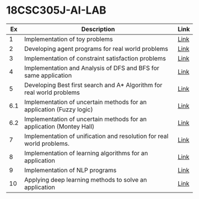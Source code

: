 # 18CSC305J-AI-LAB 

| Ex | Description | Link |
| --- | --- | --- |
| 1 | Implementation of toy problems | [Link](https://github.com/VikashPR/AI/blob/main/ToyProblem.py) |
| 2 | Developing agent programs for real world problems | [Link](https://github.com/VikashPR/AI/blob/main/Grapy-Coloring.py) |
| 3 | Implementation of constraint satisfaction problems | [Link](https://github.com/VikashPR/AI/blob/main/CSP.py) |
| 4 | Implementation and Analysis of DFS and BFS for same application | [Link](https://github.com/VikashPR/AI/blob/main/BFS-DFS.py) |
| 5 | Developing Best first search and A* Algorithm for real world problems | [Link](https://github.com/VikashPR/AI/blob/main/A_Star-BFS.py) |
| 6.1 | Implementation of uncertain methods for an application (Fuzzy logic) | [Link](https://github.com/VikashPR/AI/blob/main/FuzzyLogic.py) |
| 6.2 | Implementation of uncertain methods for an application (Montey Hall) | [Link](https://github.com/VikashPR/AI/blob/main/MontyHall.py) |
| 7 | Implementation of unification and resolution for real world problems. | [Link](https://github.com/VikashPR/AI/tree/main/Unification-Resolution) |
| 8 | Implementation of learning algorithms for an application | [Link](https://github.com/VikashPR/AI/tree/main/Learning-Algorithms) |
| 9 | Implementation of NLP programs | [Link](https://github.com/VikashPR/AI/blob/main/NLP.py) |
| 10 | Applying deep learning methods to solve an application | [Link](https://github.com/VikashPR/AI/blob/main/DeepLearning.py) |


